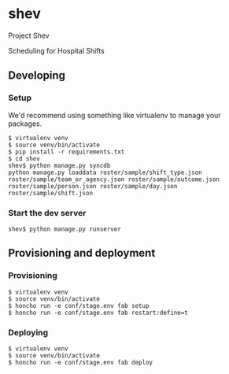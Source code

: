 shev
====

Project Shev

Scheduling for Hospital Shifts


## Developing

### Setup

We'd recommend using something like virtualenv to manage your packages.

    $ virtualenv venv
    $ source venv/bin/activate
    $ pip install -r requirements.txt
    $ cd shev
    shev$ python manage.py syncdb
    python manage.py loaddata roster/sample/shift_type.json roster/sample/team_or_agency.json roster/sample/outcome.json roster/sample/person.json roster/sample/day.json roster/sample/shift.json

### Start the dev server

    shev$ python manage.py runserver


## Provisioning and deployment

### Provisioning

    $ virtualenv venv
    $ source venv/bin/activate
    $ honcho run -e conf/stage.env fab setup
    $ honcho run -e conf/stage.env fab restart:define=t

### Deploying

    $ virtualenv venv
    $ source venv/bin/activate
    $ honcho run -e conf/stage.env fab deploy
